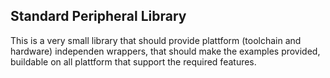 Standard Peripheral Library
---------------------------

This is a very small library that should provide plattform (toolchain and hardware) independen wrappers, that should make the examples provided, buildable on all plattform that support the required features.
